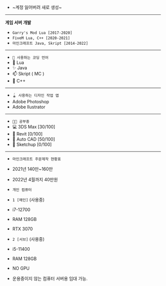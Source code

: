 - ~계정 잃어버려 새로 생성~

** **
**게임 서버 개발** 
- `Garry's Mod Lua [2017-2020] `
- `FiveM Lua, C++ [2020-2021]`
- `마인크래프트 Java, Skript [2014-2022]`
** **

- `👀 사용하는 코딩 언어 `
- 🌱 Lua
- ✨ Java
- 📫 Skript ( MC ) 
- 🥐 C++ 

** **

- `🪀 사용하는 디자인 작업 앱`
- Adobe Photoshop
- Adobe Ilustrator

** **

- `🧑‍🏫 공부중`
- 💻 3DS Max [30/100]
- 📄 Revit [0/100] 
- 🧮 Auto CAD [50/100]
- 📰 Sketchup [0/100]

** ** 

- `마인크래프트 주문제작 현황표`
-  2021년 140만~160만
-  2022년 4월까지 40만원

- `개인 컴퓨터`
- `1 [메인]` (사용중)
- i7-12700 
- RAM 128GB
- RTX 3070

- `2 [서브]` (사용중)
- i5-11400
- RAM 128GB
- NO GPU

- 운용중이지 않는 컴퓨터 서버용 임대 가능.
